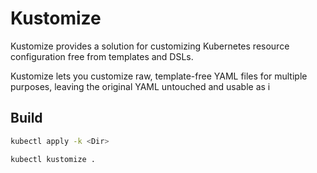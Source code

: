 # Kustomize
Kustomize provides a solution for customizing Kubernetes resource configuration free from templates and DSLs.

Kustomize lets you customize raw, template-free YAML files for multiple purposes, leaving the original YAML untouched and usable as i
## Build
```bash
kubectl apply -k <Dir>

kubectl kustomize .
```

